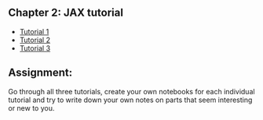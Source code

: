## Chapter 2: JAX tutorial

- [Tutorial 1](https://youtu.be/SstuvS-tVc0?feature=shared)
- [Tutorial 2](https://www.youtube.com/watch?v=CQQaifxuFcs)
- [Tutorial 3](https://www.youtube.com/watch?v=6_PqUPxRmjY)

## Assignment: 
Go through all three tutorials, create your own notebooks for each individual tutorial 
and try to write down your own notes on parts that seem interesting or new to you.